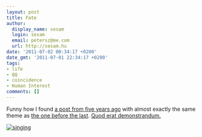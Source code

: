 ```yaml
---
layout: post
title: Fate
author:
  display_name: sesam
  login: sesam
  email: petersz@me.com
  url: http://sesam.hu
date: '2011-07-02 00:34:17 +0200'
date_gmt: '2011-07-01 22:34:17 +0200'
tags:
- life
- QQ
- coincidence
- Human Interest
comments: []
---
```


Funny how I found [a post from five years ago](http://sesam.hu/2006/05/24/lucks-fickle-fate) with almost exactly the same theme as [the one before the last](http://sesam.hu/2011/07/01/change). [Quod erat demonstrandum.](http://en.wikipedia.org/wiki/Q.E.D.)

[![singing](http://farm6.static.flickr.com/5317/5886782776_da463ae27c_z.jpg)](http://www.flickr.com/photos/rainchurch/5886782776 "singing by /\\ \\/\\/ /\\, on Flickr")
